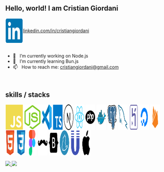 ## Hello, world! I am Cristian Giordani 

<a href="https://linkedin.com/in/cristiangiordani" target="_blank">
  <img 
       align="left" alt="Linkedin" title="Linkedin" 
       height="80" width="55"
       src="https://raw.githubusercontent.com/devicons/devicon/master/icons/linkedin/linkedin-original.svg">
</a>
<br />

>[linkedin.com/in/cristiangiordani](https://linkedin.com/in/cristiangiordani)
>
<br />
<br />

- 🔭  &nbsp; I’m currently working on Node.js
- 🌱  &nbsp; I’m currently learning Bun.js
- 📫  &nbsp; How to reach me: cristiangiordani@gmail.com

<br />

## skills / stacks

<div style="display: inline;">
  
  <img 
       align="left" alt="Javascript" title="Javascript" 
       height="80" width="55"
       src="https://raw.githubusercontent.com/devicons/devicon/master/icons/javascript/javascript-plain.svg">
  <img 
       align="left" alt="NodeJS" title="Node.js" 
       height="80" width="60"
       src="https://raw.githubusercontent.com/devicons/devicon/master/icons/nodejs/nodejs-plain.svg">
  
</div>

<div style="display: inline">
  <img 
       align="center" alt="VSCode" title="VSCode" 
       height="80" width="30" 
       src="https://raw.githubusercontent.com/devicons/devicon/master/icons/vscode/vscode-original.svg">
  <img 
       align="center" alt="Typescript" title="Typescript" 
       height="80" width="30" 
       src="https://raw.githubusercontent.com/devicons/devicon/master/icons/typescript/typescript-plain.svg">
  <img 
       align="center" alt="NextJS" title="Next.js" 
       height="80" width="30"
       src="https://raw.githubusercontent.com/devicons/devicon/master/icons/nextjs/nextjs-line.svg">
  <img 
       align="center" alt="React" title="React" 
       height="80" width="30" 
       src="https://raw.githubusercontent.com/devicons/devicon/master/icons/react/react-original.svg">
  <img 
       align="center" alt="PHP" title="PHP" 
       height="80" width="30" 
       src="https://raw.githubusercontent.com/devicons/devicon/master/icons/php/php-plain.svg">
  <img 
       align="center" alt="Docker" title="Docker" 
       height="80" width="30" 
       src="https://raw.githubusercontent.com/devicons/devicon/master/icons/docker/docker-original.svg">
  <img 
       align="center" alt="Postgres" title="Postgres" 
       height="80" width="30" 
       src="https://raw.githubusercontent.com/devicons/devicon/master/icons/postgresql/postgresql-original.svg">
  <img 
       align="center" alt="MySQL" title="MySQL" 
       height="80" width="30" 
       src="https://raw.githubusercontent.com/devicons/devicon/master/icons/mysql/mysql-original.svg">
  <img 
       align="center" alt="Heroku" title="Heroku" 
       height="80" width="30" 
       src="https://raw.githubusercontent.com/devicons/devicon/master/icons/heroku/heroku-original.svg">
  <img 
       align="center" alt="Digital Ocean" title="Digital Ocean" 
       height="80" width="30" 
       src="https://raw.githubusercontent.com/devicons/devicon/master/icons/digitalocean/digitalocean-original.svg">
  <img 
       align="center" alt="Firebase" title="Firebase" 
       height="80" width="30" 
       src="https://raw.githubusercontent.com/devicons/devicon/master/icons/firebase/firebase-plain.svg">
  <img 
       align="center" alt="HTML" title="HTML" 
       height="80" width="30" 
       src="https://raw.githubusercontent.com/devicons/devicon/master/icons/html5/html5-original.svg">
  <img 
       align="center" alt="CSS" title="CSS" 
       height="80" width="30" 
       src="https://raw.githubusercontent.com/devicons/devicon/master/icons/css3/css3-original.svg">
  <img 
       align="center" alt="Figma" title="Figma" 
       height="80" width="30" 
       src="https://raw.githubusercontent.com/devicons/devicon/master/icons/figma/figma-original.svg">
  <img 
       align="center" alt="Handlebars" title="Handlebars" 
       height="80" width="30" 
       src="https://raw.githubusercontent.com/devicons/devicon/master/icons/handlebars/handlebars-original.svg">
  <img 
       align="center" alt="Bootstrap" title="Bootstrap" 
       height="80" width="30" 
       src="https://raw.githubusercontent.com/devicons/devicon/master/icons/bootstrap/bootstrap-plain.svg">
  <img 
       align="center" alt="Yarn" title="Yarn" 
       height="80" width="30" 
       src="https://raw.githubusercontent.com/devicons/devicon/master/icons/yarn/yarn-original.svg">
  <img 
       align="center" alt="Unix" title="Unix" 
       height="80" width="30" 
       src="https://raw.githubusercontent.com/devicons/devicon/master/icons/unix/unix-original.svg">
  <img 
       align="center" alt="Apple" title="Apple" 
       height="80" width="30" 
       src="https://raw.githubusercontent.com/devicons/devicon/master/icons/apple/apple-original.svg">
  
</div>

<br />
<br />

<div>
  <a href="https://github.com/CrisGiordani">
  <img height="180em" 
       src="https://github-readme-stats.vercel.app/api/top-langs/?username=crisgiordani&layout=compact&langs_count=7&theme=dracula"
  />
  <img height="180em" 
       src="https://github-readme-stats.vercel.app/api?username=crisgiordani&show_icons=true&theme=dracula&include_all_commits=true&count_private=true"
  />
</div>
